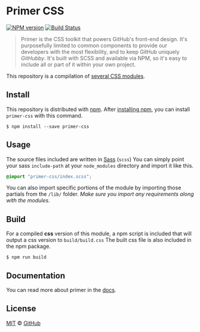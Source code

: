 # Primer CSS

[![NPM version](http://img.shields.io/npm/v/primer-css.svg)](https://www.npmjs.org/package/primer-css)
[![Build Status](https://travis-ci.org/primer/primer.svg?branch=master)](https://travis-ci.org/primer/primer)

> Primer is the CSS toolkit that powers GitHub's front-end design. It's purposefully limited to common components to provide our developers with the most flexibility, and to keep GitHub uniquely *GitHubby*. It's built with SCSS and available via NPM, so it's easy to include all or part of it within your own project.

This repository is a compilation of [several CSS modules](https://github.com/primer).

## Install

This repository is distributed with [npm][npm]. After [installing npm][install-npm], you can install `primer-css` with this command.

```
$ npm install --save primer-css
```

## Usage

The source files included are written in [Sass][sass] (`scss`) You can simply point your sass `include-path` at your `node_modules` directory and import it like this.

```scss
@import "primer-css/index.scss";
```

You can also import specific portions of the module by importing those partials from the `/lib/` folder. _Make sure you import any requirements along with the modules._

## Build

For a compiled **css** version of this module, a npm script is included that will output a css version to `build/build.css` The built css file is also included in the npm package.

```
$ npm run build
```

## Documentation

You can read more about primer in the [docs][docs].

## License

[MIT](./LICENSE) &copy; [GitHub](https://github.com/)

[primer]: https://github.com/primer/primer
[docs]: http://primercss.io/
[npm]: https://www.npmjs.com/
[install-npm]: https://docs.npmjs.com/getting-started/installing-node
[sass]: http://sass-lang.com/
